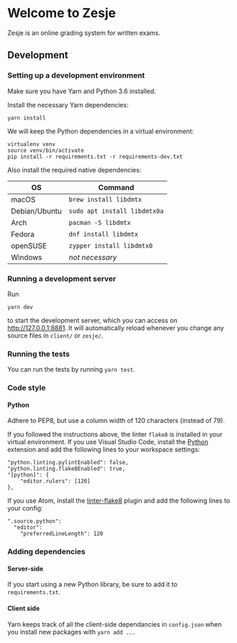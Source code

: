 # Welcome to Zesje

Zesje is an online grading system for written exams.

## Development

### Setting up a development environment
Make sure you have Yarn and Python 3.6 installed.

Install the necessary Yarn dependencies:

    yarn install

We will keep the Python dependencies in a virtual environment:

    virtualenv venv
    source venv/bin/activate
    pip install -r requirements.txt -r requirements-dev.txt

Also install the required native dependencies:

| OS            | Command                      |
|---------------|------------------------------|
| macOS         | `brew install libdmtx`       |
| Debian/Ubuntu | `sudo apt install libdmtx0a` |
| Arch          | `pacman -S libdmtx`          |
| Fedora        | `dnf install libdmtx`        |
| openSUSE      | `zypper install libdmtx0`    |
| Windows       | *not necessary*              |

### Running a development server
Run

    yarn dev

to start the development server, which you can access on http://127.0.0.1:8881.
It will automatically reload whenever you change any source files in `client/`
or `zesje/`.

### Running the tests

You can run the tests by running `yarn test`.

### Code style

#### Python
Adhere to PEP8, but use a column width of 120 characters (instead of 79).

If you followed the instructions above, the linter `flake8` is installed in your virtual environment. If you use Visual Studio Code, install the [Python](https://marketplace.visualstudio.com/items?itemName=ms-python.python) extension and add the following lines to your workspace settings:

    "python.linting.pylintEnabled": false,
    "python.linting.flake8Enabled": true,
    "[python]": {
        "editor.rulers": [120]
    },

If you use Atom, install the [linter-flake8](https://atom.io/packages/linter-flake8) plugin and add the following lines to your config:

    ".source.python":
      "editor":
        "preferredLineLength": 120

### Adding dependencies

#### Server-side
If you start using a new Python library, be sure to add it to `requirements.txt`.

#### Client side
Yarn keeps track of all the client-side dependancies in `config.json` when you install new packages with `yarn add ...`
